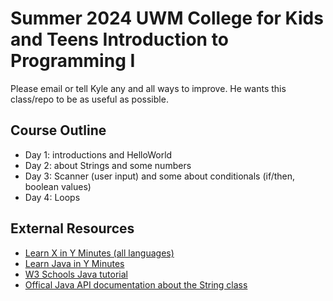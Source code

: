 # Summer 2024 UWM College for Kids and Teens Introduction to Programming I

Please email or tell Kyle any and all ways to improve. He wants this class/repo to be as useful as possible. 

## Course Outline
* Day 1: introductions and HelloWorld
* Day 2: about Strings and some numbers
* Day 3: Scanner (user input) and some about conditionals (if/then, boolean values)
* Day 4: Loops

## External Resources
* [Learn X in Y Minutes (all languages)](https://learnxinyminutes.com/)
* [Learn Java in Y Minutes](https://learnxinyminutes.com/docs/java/)
* [W3 Schools Java tutorial](https://www.w3schools.com/java/default.asp)
* [Offical Java API documentation about the String class](https://docs.oracle.com/en%2Fjava%2Fjavase%2F22%2Fdocs%2Fapi%2F%2F/java.base/java/lang/String.html)

